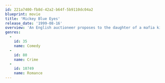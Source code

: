 ```yaml
---
id: 221a7400-fb8d-42a2-b64f-5b9110dc04a2
blueprint: movie
title: 'Mickey Blue Eyes'
release_date: '1999-08-16'
overview: 'An English auctioneer proposes to the daughter of a mafia kingpin, only to realize that certain "favors" would be asked of him.'
genres:
  -
    id: 35
    name: Comedy
  -
    id: 80
    name: Crime
  -
    id: 10749
    name: Romance
---
```

